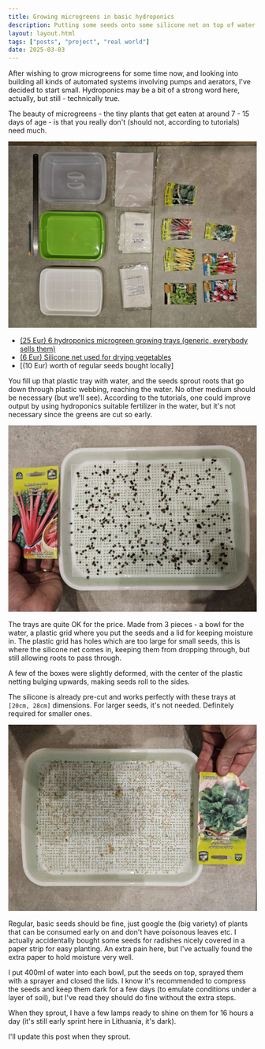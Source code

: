 ```yaml
---
title: Growing microgreens in basic hydroponics
description: Putting some seeds onto some silicone net on top of water filled boxes.
layout: layout.html
tags: ["posts", "project", "real world"]
date: 2025-03-03
---
```


After wishing to grow microgreens for some time now, and looking into building all kinds of automated systems involving pumps and aerators, I've decided to start small. Hydroponics may be a bit of a strong word here, actually, but still - technically true. 

The beauty of microgreens - the tiny plants that get eaten at around 7 - 15 days of age - is that you really don't (should not, according to tutorials) need much.

![Microgreens](./images/microgreen_growing_boxes.jpg "Growing microgreens")

- [(25 Eur) 6 hydroponics microgreen growing trays (generic, everybody sells them)](https://www.amazon.de/-/en/dp/B09NQZH19H)
- [(6 Eur) Silicone net used for drying vegetables](https://www.amazon.de/dp/B0DHKY6TX3)
- [(10 Eur) worth of regular seeds bought locally]

You fill up that plastic tray with water, and the seeds sprout roots that go down through plastic webbing, reaching the water. No other medium should be necessary (but we'll see). According to the tutorials, one could improve output by using hydroponics suitable fertilizer in the water, but it's not necessary since the greens are cut so early.

![Microgreens](./images/microgreen_seeds_1.jpg "Larger seeds")

The trays are quite OK for the price. Made from 3 pieces - a bowl for the water, a plastic grid where you put the seeds and a lid for keeping moisture in. The plastic grid has holes which are too large for small seeds, this is where the silicone net comes in, keeping them from dropping through, but still allowing roots to pass through.

A few of the boxes were slightly deformed, with the center of the plastic netting bulging upwards, making seeds roll to the sides.

The silicone is already pre-cut and works perfectly with these trays at `[20cm, 28cm]` dimensions. For larger seeds, it's not needed. Definitely required for smaller ones.

![Microgreens](./images/microgreen_seeds_3.jpg "Smaller seeds")

Regular, basic seeds should be fine, just google the (big variety) of plants that can be consumed early on and don't have poisonous leaves etc. I actually accidentally bought some seeds for radishes nicely covered in a paper strip for easy planting. An extra pain here, but I've actually found the extra paper to hold moisture very well. 

I put 400ml of water into each bowl, put the seeds on top, sprayed them with a sprayer and closed the lids. I know it's recommended to compress the seeds and keep them dark for a few days (to emulate conditions under a layer of soil), but I've read they should do fine without the extra steps. 

When they sprout, I have a few lamps ready to shine on them for 16 hours a day (it's still early sprint here in Lithuania, it's dark). 

I'll update this post when they sprout. 

